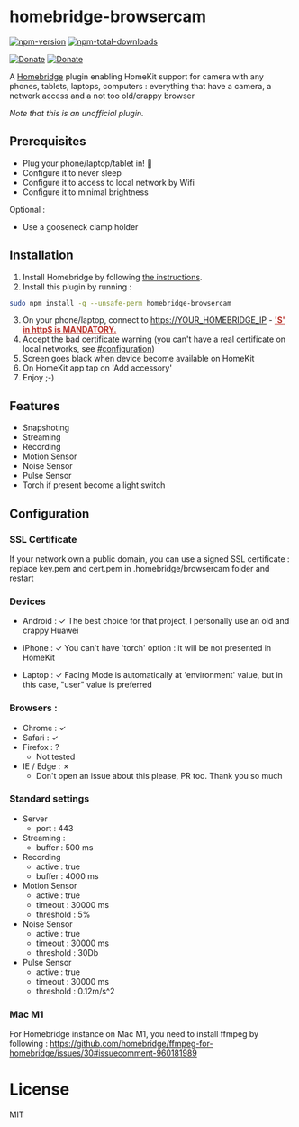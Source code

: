# homebridge-browsercam

[![npm-version](https://badgen.net/npm/v/homebridge-browsercam?icon=npm)](https://www.npmjs.com/package/homebridge-browsercam)
[![npm-total-downloads](https://badgen.net/npm/dt/homebridge-browsercam?icon=npm)](https://www.npmjs.com/package/homebridge-browsercam)

[![Donate](https://badgen.net/badge/paypal/donate?icon=https://simpleicons.now.sh/paypal/fff)](https://www.paypal.com/donate/?hosted_button_id=B8NGNPFGK69BY)
[![Donate](https://badgen.net/badge/buymeacoffee/donate?icon=https://simpleicons.now.sh/buymeacoffee/fff)](https://www.buymeacoffee.com/louis49github)

A [Homebridge](https://homebridge.io) plugin enabling HomeKit support for camera with any phones, tablets, laptops, computers : everything that have a camera, a network access and a not too old/crappy browser

*Note that this is an unofficial plugin.*

## Prerequisites

* Plug your phone/laptop/tablet in! :electric_plug:
* Configure it to never sleep
* Configure it to access to local network by Wifi
* Configure it to minimal brightness

Optional : 
* Use a gooseneck clamp holder

## Installation
1. Install Homebridge by following
   [the instructions](https://github.com/homebridge/homebridge/wiki).
2. Install this plugin by running :
```bash
sudo npm install -g --unsafe-perm homebridge-browsercam
```
3. On your phone/laptop, connect to [https://YOUR_HOMEBRIDGE_IP](https://YOUR_HOMEBRIDGE_IP) - <span style="color:#B93129;font-weight:bold;text-decoration:underline"> 'S' in httpS is MANDATORY.</span>
4. Accept the bad certificate warning (you can't have a real certificate on local networks, see [#configuration](#markdown-header-configuration))
5. Screen goes black when device become available on HomeKit
6. On HomeKit app tap on 'Add accessory'
7. Enjoy ;-)

## Features 
* Snapshoting
* Streaming
* Recording
* Motion Sensor
* Noise Sensor
* Pulse Sensor
* Torch if present become a light switch

## Configuration

### SSL Certificate
If your network own a public domain, you can use a signed SSL certificate : 
replace key.pem and cert.pem in .homebridge/browsercam folder and restart

### Devices

* Android : ✓
The best choice for that project, I personally use an old and crappy Huawei

* iPhone : ✓
You can't have 'torch' option : it will be not presented in HomeKit

* Laptop : ✓
Facing Mode is automatically at 'environment' value, but in this case, "user" value is preferred

### Browsers : 

* Chrome : ✓
* Safari : ✓
* Firefox : ? 
  * Not tested
* IE / Edge : ✗ 
  * Don't open an issue about this please, PR too. Thank you so much

### Standard settings

* Server 
  * port : 443
* Streaming :
  * buffer : 500 ms
* Recording
  * active : true
  * buffer : 4000 ms
* Motion Sensor 
  * active : true
  * timeout : 30000 ms
  * threshold : 5%
* Noise Sensor
  * active : true
  * timeout : 30000 ms
  * threshold : 30Db
* Pulse Sensor
  * active : true
  * timeout : 30000 ms
  * threshold : 0.12m/s^2

  
### Mac M1
For Homebridge instance on Mac M1, you need to install ffmpeg by following : https://github.com/homebridge/ffmpeg-for-homebridge/issues/30#issuecomment-960181989

# License

MIT

